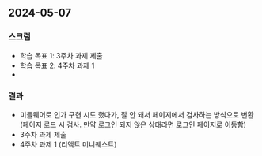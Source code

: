## 2024-05-07

### 스크럼
- 학습 목표 1: 3주차 과제 제출
- 학습 목표 2: 4주차 과제 1
- 
### 결과
- 미들웨어로 인가 구현 시도 했다가, 잘 안 돼서 페이지에서 검사하는 방식으로 변환 (페이지 로드 시 검사. 만약 로그인 되지 않은 상태라면 로그인 페이지로 이동함)
- 3주차 과제 제출
- 4주차 과제 1 (리액트 미니퀘스트)